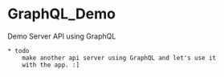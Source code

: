 # GraphQL_Demo

Demo Server API using GraphQL

    * todo
        make another api server using GraphQL and let's use it
        with the app. :]